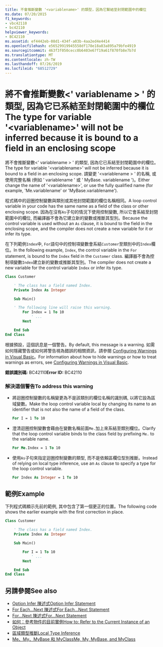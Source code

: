```yaml
---
title: 不會推斷變數 '<variablename>' 的類型，因為它繫結至封閉範圍中的欄位
ms.date: 07/20/2015
f1_keywords:
- vbc42110
- bc42110
helpviewer_keywords:
- BC42110
ms.assetid: ef4442eb-08d1-434f-a03b-4aa2ed4e4414
ms.openlocfilehash: e56529919945558df178e18a83a895a79bfe4919
ms.sourcegitcommit: 463f3f050cecc0b6403e67f19a61f870fb8e7b7d
ms.translationtype: MT
ms.contentlocale: zh-TW
ms.lasthandoff: 07/26/2019
ms.locfileid: "68512729"
---
```

# <a name="the-type-for-variable-variablename-will-not-be-inferred-because-it-is-bound-to-a-field-in-an-enclosing-scope"></a><span data-ttu-id="9374d-102">將不會推斷變數\<' variablename > ' 的類型, 因為它已系結至封閉範圍中的欄位</span><span class="sxs-lookup"><span data-stu-id="9374d-102">The type for variable '\<variablename>' will not be inferred because it is bound to a field in an enclosing scope</span></span>

<span data-ttu-id="9374d-103">將不會推斷變數\<' variablename > ' 的類型, 因為它已系結至封閉範圍中的欄位。</span><span class="sxs-lookup"><span data-stu-id="9374d-103">The type for variable '\<variablename>' will not be inferred because it is bound to a field in an enclosing scope.</span></span> <span data-ttu-id="9374d-104">請變更 '\<variablename > ' 的名稱, 或使用完整名稱 (例如 ' variablename ' 或 ' MyBase. variablename ')。</span><span class="sxs-lookup"><span data-stu-id="9374d-104">Either change the name of '\<variablename>', or use the fully qualified name (for example, 'Me.variablename' or 'MyBase.variablename').</span></span>

<span data-ttu-id="9374d-105">程式碼中的迴圈控制變數與類別或其他封閉範圍的欄位名稱相同。</span><span class="sxs-lookup"><span data-stu-id="9374d-105">A loop control variable in your code has the same name as a field of the class or other enclosing scope.</span></span> <span data-ttu-id="9374d-106">因為在沒有`As`子句的情況下使用控制變數, 所以它會系結至封閉範圍中的欄位, 而編譯器不會為它建立新的變數或推斷其型別。</span><span class="sxs-lookup"><span data-stu-id="9374d-106">Because the control variable is used without an `As` clause, it is bound to the field in the enclosing scope, and the compiler does not create a new variable for it or infer its type.</span></span>

<span data-ttu-id="9374d-107">在下列範例`Index`中, `For`語句中的控制項變數會系結`Customer`至類別中的`Index`欄位。</span><span class="sxs-lookup"><span data-stu-id="9374d-107">In the following example, `Index`, the control variable in the `For` statement, is bound to the `Index` field in the `Customer` class.</span></span> <span data-ttu-id="9374d-108">編譯器不會為控制項變數`Index`建立新的變數或推斷其型別。</span><span class="sxs-lookup"><span data-stu-id="9374d-108">The compiler does not create a new variable for the control variable `Index` or infer its type.</span></span>

```vb
Class Customer

    ' The class has a field named Index.
    Private Index As Integer

    Sub Main()

    ' The following line will raise this warning.
        For Index = 1 To 10
            ' ...
        Next

    End Sub
End Class
```

<span data-ttu-id="9374d-109">根據預設，這個訊息是一個警告。</span><span class="sxs-lookup"><span data-stu-id="9374d-109">By default, this message is a warning.</span></span> <span data-ttu-id="9374d-110">如需如何隱藏警告或如何將警告視為錯誤的相關資訊，請參閱 [Configuring Warnings in Visual Basic](/visualstudio/ide/configuring-warnings-in-visual-basic)。</span><span class="sxs-lookup"><span data-stu-id="9374d-110">For information about how to hide warnings or how to treat warnings as errors, see [Configuring Warnings in Visual Basic](/visualstudio/ide/configuring-warnings-in-visual-basic).</span></span>

<span data-ttu-id="9374d-111">**錯誤識別碼:** BC42110</span><span class="sxs-lookup"><span data-stu-id="9374d-111">**Error ID:** BC42110</span></span>

### <a name="to-address-this-warning"></a><span data-ttu-id="9374d-112">解決這個警告</span><span class="sxs-lookup"><span data-stu-id="9374d-112">To address this warning</span></span>

- <span data-ttu-id="9374d-113">將迴圈控制變數的名稱變更為不是該類別的欄位名稱的識別碼, 以將它設為區域變數。</span><span class="sxs-lookup"><span data-stu-id="9374d-113">Make the loop control variable local by changing its name to an identifier that is not also the name of a field of the class.</span></span>

  ```vb
  For I = 1 To 10
  ```

- <span data-ttu-id="9374d-114">澄清迴圈控制變數會藉由在變數名稱前面`Me.`加上來系結至類別欄位。</span><span class="sxs-lookup"><span data-stu-id="9374d-114">Clarify that the loop control variable binds to the class field by prefixing `Me.` to the variable name.</span></span>

  ```vb
  For Me.Index = 1 To 10
  ```

- <span data-ttu-id="9374d-115">使用`As`子句來指定迴圈控制變數的類型, 而不是依賴區欄位型別推斷。</span><span class="sxs-lookup"><span data-stu-id="9374d-115">Instead of relying on local type inference, use an `As` clause to specify a type for the loop control variable.</span></span>

  ```vb
  For Index As Integer = 1 To 10
  ```

## <a name="example"></a><span data-ttu-id="9374d-116">範例</span><span class="sxs-lookup"><span data-stu-id="9374d-116">Example</span></span>
 <span data-ttu-id="9374d-117">下列程式碼顯示先前的範例, 其中包含了第一個更正的位置。</span><span class="sxs-lookup"><span data-stu-id="9374d-117">The following code shows the earlier example with the first correction in place.</span></span>

```vb
Class Customer

    ' The class has a field named Index.
    Private Index As Integer

    Sub Main()

        For I = 1 To 10
            ' ...
        Next

    End Sub
End Class
```

## <a name="see-also"></a><span data-ttu-id="9374d-118">另請參閱</span><span class="sxs-lookup"><span data-stu-id="9374d-118">See also</span></span>

- [<span data-ttu-id="9374d-119">Option Infer 陳述式</span><span class="sxs-lookup"><span data-stu-id="9374d-119">Option Infer Statement</span></span>](../../../visual-basic/language-reference/statements/option-infer-statement.md)
- [<span data-ttu-id="9374d-120">For Each...Next 陳述式</span><span class="sxs-lookup"><span data-stu-id="9374d-120">For Each...Next Statement</span></span>](../../../visual-basic/language-reference/statements/for-each-next-statement.md)
- [<span data-ttu-id="9374d-121">For...Next 陳述式</span><span class="sxs-lookup"><span data-stu-id="9374d-121">For...Next Statement</span></span>](../../../visual-basic/language-reference/statements/for-next-statement.md)
- [<span data-ttu-id="9374d-122">如何：參考物件的目前實例</span><span class="sxs-lookup"><span data-stu-id="9374d-122">How to: Refer to the Current Instance of an Object</span></span>](../../../visual-basic/programming-guide/language-features/variables/how-to-refer-to-the-current-instance-of-an-object.md)
- [<span data-ttu-id="9374d-123">區域類型推斷</span><span class="sxs-lookup"><span data-stu-id="9374d-123">Local Type Inference</span></span>](../../../visual-basic/programming-guide/language-features/variables/local-type-inference.md)
- [<span data-ttu-id="9374d-124">Me、My、MyBase 和 MyClass</span><span class="sxs-lookup"><span data-stu-id="9374d-124">Me, My, MyBase, and MyClass</span></span>](../../../visual-basic/programming-guide/program-structure/me-my-mybase-and-myclass.md)
